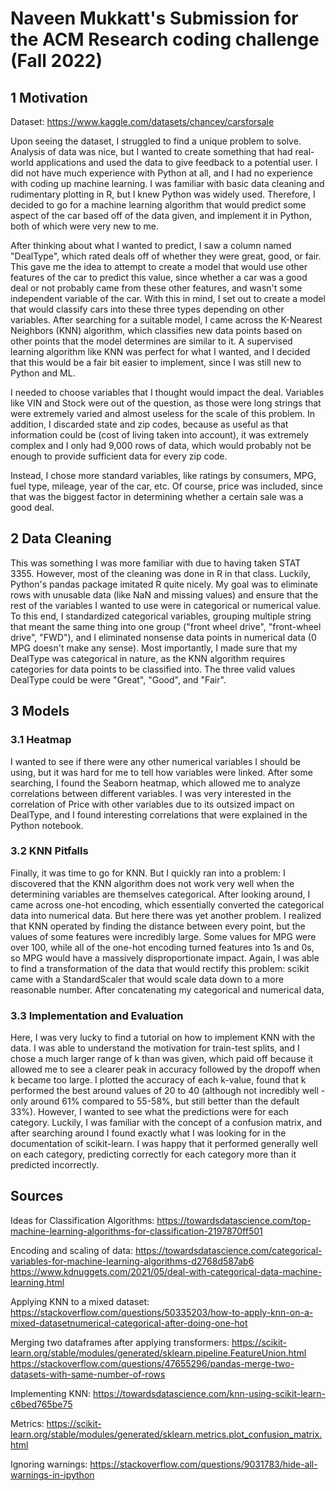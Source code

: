 # Naveen Mukkatt's Submission for the ACM Research coding challenge (Fall 2022)

## 1 Motivation
Dataset: https://www.kaggle.com/datasets/chancev/carsforsale 

Upon seeing the dataset, I struggled to find a unique problem to solve. Analysis of data was nice, but I wanted to create something that had real-world applications and used the data to give feedback to a potential user. I did not have much experience with Python at all, and I had no experience with coding up machine learning. I was familiar with basic data cleaning and rudimentary plotting in R, but I knew Python was widely used. Therefore, I decided to go for a machine learning algorithm that would predict some aspect of the car based off of the data given, and implement it in Python, both of which were very new to me.

After thinking about what I wanted to predict, I saw a column named "DealType", which rated deals off of whether they were great, good, or fair. This gave me the idea to attempt to create a model that would use other features of the car to predict this value, since whether a car was a good deal or not probably came from these other features, and wasn't some independent variable of the car. With this in mind, I set out to create a model that would classify cars into these three types depending on other variables. After searching for a suitable model, I came across the K-Nearest Neighbors (KNN) algorithm, which classifies new data points based on other points that the model determines are similar to it. A supervised learning algorithm like KNN was perfect for what I wanted, and I decided that this would be a fair bit easier to implement, since I was still new to Python and ML. 

I needed to choose variables that I thought would impact the deal. Variables like VIN and Stock were out of the question, as those were long strings that were extremely varied and almost useless for the scale of this problem. In addition, I discarded state and zip codes, because as useful as that information could be (cost of living taken into account), it was extremely complex and I only had 9,000 rows of data, which would probably not be enough to provide sufficient data for every zip code.

Instead, I chose more standard variables, like ratings by consumers, MPG, fuel type, mileage, year of the car, etc. Of course, price was included, since that was the biggest factor in determining whether a certain sale was a good deal.

## 2 Data Cleaning
This was something I was more familiar with due to having taken STAT 3355. However, most of the cleaning was done in R in that class. Luckily, Python's pandas package imitated R quite nicely. My goal was to eliminate rows with unusable data (like NaN and missing values) and ensure that the rest of the variables I wanted to use were in categorical or numerical value. To this end, I standardized categorical variables, grouping multiple string that meant the same thing into one group ("front wheel drive", "front-wheel drive", "FWD"), and I eliminated nonsense data points in numerical data (0 MPG doesn't make any sense). Most importantly, I made sure that my DealType was categorical in nature, as the KNN algorithm requires categories for data points to be classified into. The three valid values DealType could be were "Great", "Good", and "Fair". 

## 3 Models
### 3.1 Heatmap
I wanted to see if there were any other numerical variables I should be using, but it was hard for me to tell how variables were linked. After some searching, I found the Seaborn heatmap, which allowed me to analyze correlations between different variables. I was very interested in the correlation of Price with other variables due to its outsized impact on DealType, and I found interesting correlations that were explained in the Python notebook.

### 3.2 KNN Pitfalls
Finally, it was time to go for KNN. But I quickly ran into a problem: I discovered that the KNN algorithm does not work very well when the determining variables are themselves categorical. After looking around, I came across one-hot encoding, which essentially converted the categorical data into numerical data. But here there was yet another problem. I realized that KNN operated by finding the distance between every point, but the values of some features were incredibly large. Some values for MPG were over 100, while all of the one-hot encoding turned features into 1s and 0s, so MPG would have a massively disproportionate impact. Again, I was able to find a transformation of the data that would rectify this problem: scikit came with a StandardScaler that would scale data down to a more reasonable number. After concatenating my categorical and numerical data, 

### 3.3 Implementation and Evaluation
Here, I was very lucky to find a tutorial on how to implement KNN with the data. I was able to understand the motivation for train-test splits, and I chose a much larger range of k than was given, which paid off because it allowed me to see a clearer peak in accuracy followed by the dropoff when k became too large. I plotted the accuracy of each k-value, found that k performed the best around values of 20 to 40 (although not incredibly well - only around 61% compared to 55-58%, but still better than the default 33%). However, I wanted to see what the predictions were for each category. Luckily, I was familiar with the concept of a confusion matrix, and after searching around I found exactly what I was looking for in the documentation of scikit-learn. I was happy that it performed generally well on each category, predicting correctly for each category more than it predicted incorrectly.

## Sources

Ideas for Classification Algorithms:
https://towardsdatascience.com/top-machine-learning-algorithms-for-classification-2197870ff501

Encoding and scaling of data:
https://towardsdatascience.com/categorical-variables-for-machine-learning-algorithms-d2768d587ab6 
https://www.kdnuggets.com/2021/05/deal-with-categorical-data-machine-learning.html

Applying KNN to a mixed dataset:
https://stackoverflow.com/questions/50335203/how-to-apply-knn-on-a-mixed-datasetnumerical-categorical-after-doing-one-hot

Merging two dataframes after applying transformers:
https://scikit-learn.org/stable/modules/generated/sklearn.pipeline.FeatureUnion.html
https://stackoverflow.com/questions/47655296/pandas-merge-two-datasets-with-same-number-of-rows

Implementing KNN:
https://towardsdatascience.com/knn-using-scikit-learn-c6bed765be75

Metrics:
https://scikit-learn.org/stable/modules/generated/sklearn.metrics.plot_confusion_matrix.html

Ignoring warnings: 
https://stackoverflow.com/questions/9031783/hide-all-warnings-in-ipython


